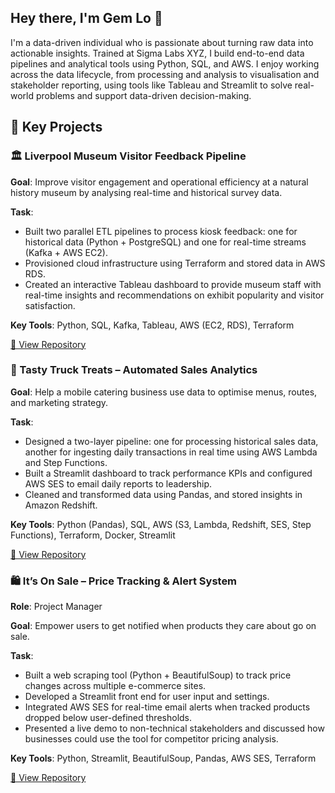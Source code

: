 ## Hey there, I'm Gem Lo 👋

I'm a data-driven individual who is passionate about turning raw data into actionable insights. Trained at Sigma Labs XYZ, I build end-to-end data pipelines and analytical tools using Python, SQL, and AWS. I enjoy working across the data lifecycle, from processing and analysis to visualisation and stakeholder reporting, using tools like Tableau and Streamlit to solve real-world problems and support data-driven decision-making.

## 🎯 Key Projects

### 🏛 Liverpool Museum Visitor Feedback Pipeline
**Goal**: Improve visitor engagement and operational efficiency at a natural history museum by analysing real-time and historical survey data.

**Task**:
- Built two parallel ETL pipelines to process kiosk feedback: one for historical data (Python + PostgreSQL) and one for real-time streams (Kafka + AWS EC2).
- Provisioned cloud infrastructure using Terraform and stored data in AWS RDS.
- Created an interactive Tableau dashboard to provide museum staff with real-time insights and recommendations on exhibit popularity and visitor satisfaction.

**Key Tools**: Python, SQL, Kafka, Tableau, AWS (EC2, RDS), Terraform

[🔗 View Repository](https://github.com/gem09lo/Liverpool-Museum-of-Natural-History-LMNH-Project) 



### 🍔 Tasty Truck Treats – Automated Sales Analytics
**Goal**: Help a mobile catering business use data to optimise menus, routes, and marketing strategy.

**Task**:
- Designed a two-layer pipeline: one for processing historical sales data, another for ingesting daily transactions in real time using AWS Lambda and Step Functions.
- Built a Streamlit dashboard to track performance KPIs and configured AWS SES to email daily reports to leadership.
- Cleaned and transformed data using Pandas, and stored insights in Amazon Redshift.

**Key Tools**: Python (Pandas), SQL, AWS (S3, Lambda, Redshift, SES, Step Functions), Terraform, Docker, Streamlit

[🔗 View Repository](https://github.com/gem09lo/T3-Trucks-Project) 



### 🛍️ It’s On Sale – Price Tracking & Alert System
**Role**: Project Manager 

**Goal**: Empower users to get notified when products they care about go on sale.

**Task**:
- Built a web scraping tool (Python + BeautifulSoup) to track price changes across multiple e-commerce sites.
- Developed a Streamlit front end for user input and settings.
- Integrated AWS SES for real-time email alerts when tracked products dropped below user-defined thresholds.
- Presented a live demo to non-technical stakeholders and discussed how businesses could use the tool for competitor pricing analysis.

**Key Tools**: Python, Streamlit, BeautifulSoup, Pandas, AWS SES, Terraform

[🔗 View Repository](https://github.com/gem09lo/PriceSlashTrack) 
